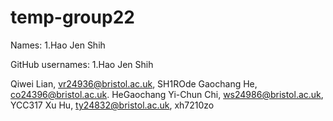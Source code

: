 # temp-group22

Names:
1.Hao Jen Shih



GitHub usernames:
1.Hao Jen Shih

Qiwei Lian, vr24936@bristol.ac.uk, SH1ROde
Gaochang He, co24396@bristol.ac.uk. HeGaochang
Yi-Chun Chi, ws24986@bristol.ac.uk, YCC317
Xu Hu, ty24832@bristol.ac.uk, xh7210zo
